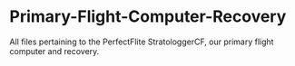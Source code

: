 # Primary-Flight-Computer-Recovery
All files pertaining to the PerfectFlite StratologgerCF, our primary flight computer and recovery. 
